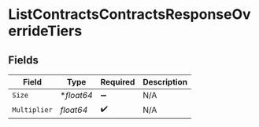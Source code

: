 # ListContractsContractsResponseOverrideTiers


## Fields

| Field              | Type               | Required           | Description        |
| ------------------ | ------------------ | ------------------ | ------------------ |
| `Size`             | **float64*         | :heavy_minus_sign: | N/A                |
| `Multiplier`       | *float64*          | :heavy_check_mark: | N/A                |